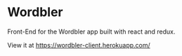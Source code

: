 # Wordbler

Front-End for the Wordbler app built with react and redux.

View it at https://wordbler-client.herokuapp.com/